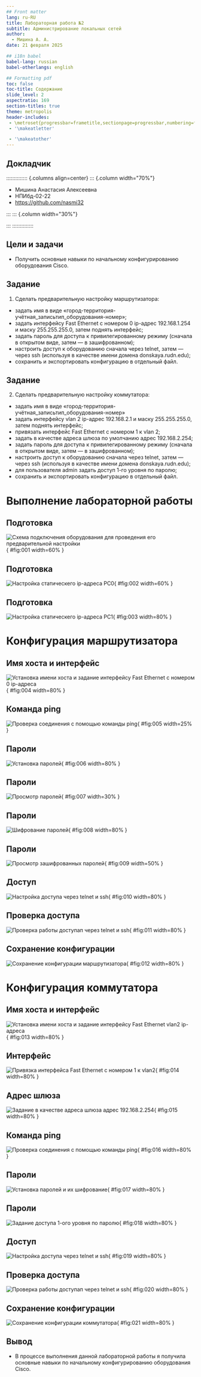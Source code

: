 ```yaml
---
## Front matter
lang: ru-RU
title: Лабораторная работа №2
subtitle: Администрирование локальных сетей 
author:
  - Мишина А. А.
date: 21 февраля 2025

## i18n babel
babel-lang: russian
babel-otherlangs: english

## Formatting pdf
toc: false
toc-title: Содержание
slide_level: 2
aspectratio: 169
section-titles: true
theme: metropolis
header-includes:
 - \metroset{progressbar=frametitle,sectionpage=progressbar,numbering=fraction}
 - '\makeatletter'

 - '\makeatother'
---
```


## Докладчик

:::::::::::::: {.columns align=center}
::: {.column width="70%"}

  * Мишина Анастасия Алексеевна
  * НПИбд-02-22
  * <https://github.com/nasmi32>

:::
::: {.column width="30%"}


:::
::::::::::::::

## Цели и задачи

- Получить основные навыки по начальному конфигурированию оборудования Cisco.

## Задание

1. Сделать предварительную настройку маршрутизатора:

- задать имя в виде «город-территория-учётная_записьтип_оборудования-номер»;
- задать интерфейсу Fast Ethernet с номером 0 ip-адрес 192.168.1.254 и маску 255.255.255.0, затем поднять интерфейс;
- задать пароль для доступа к привилегированному режиму (сначала в открытом виде, затем — в зашифрованном);
- настроить доступ к оборудованию сначала через telnet, затем — через ssh (используя в качестве имени домена donskaya.rudn.edu);
- сохранить и экспортировать конфигурацию в отдельный файл.

## Задание

2. Сделать предварительную настройку коммутатора:

- задать имя в виде «город-территория-учётная_записьтип_оборудования-номер» 
- задать интерфейсу vlan 2 ip-адрес 192.168.2.1 и маску 255.255.255.0, затем поднять интерфейс;
- привязать интерфейс Fast Ethernet с номером 1 к vlan 2;
- задать в качестве адреса шлюза по умолчанию адрес 192.168.2.254;
- задать пароль для доступа к привилегированному режиму (сначала в открытом виде, затем — в зашифрованном);
- настроить доступ к оборудованию сначала через telnet, затем — через ssh (используя в качестве имени домена donskaya.rudn.edu);
- для пользователя admin задать доступ 1-го уровня по паролю;
- сохранить и экспортировать конфигурацию в отдельный файл.

# Выполнение лабораторной работы

## Подготовка

![Схема подключения оборудования для проведения его предварительной настройки](image/1.png){ #fig:001 width=60% }

## Подготовка

![Настройка статическего ip-адреса PC0](image/2.png){ #fig:002 width=60% }

## Подготовка

![Настройка статическего ip-адреса PC1](image/3.png){ #fig:003 width=80% }

# Конфигурация маршрутизатора

## Имя хоста и интерфейс

![Установка имени хоста и задание интерфейсу Fast Ethernet с номером 0 ip-адреса](image/4.png){ #fig:004 width=80% }

## Команда ping

![Проверка соединения с помощью команды ping](image/5.png){ #fig:005 width=25% }

## Пароли

![Установка паролей](image/6.png){ #fig:006 width=80% }

## Пароли

![Просмотр паролей](image/7.png){ #fig:007 width=30% }

## Пароли

![Шифрование паролей](image/8.png){ #fig:008 width=80% }

## Пароли

![Просмотр зашифрованных паролей](image/9.png){ #fig:009 width=50% }

## Доступ

![Настройка доступа через telnet и ssh](image/10.png){ #fig:010 width=80% }

## Проверка доступа

![Проверка работы доступап через telnet и ssh](image/11.png){ #fig:011 width=80% }

## Сохранение конфигурации

![Сохранение конфигурации маршрутизатора](image/12.png){ #fig:012 width=80% }

# Конфигурация коммутатора

## Имя хоста и интерфейс

![Установка имени хоста и задание интерфейсу Fast Ethernet vlan2 ip-адреса](image/13.png){ #fig:013 width=80% }

## Интерфейс

![Привязка интерфейса Fast Ethernet с номером 1 к vlan2](image/14.png){ #fig:014 width=80% }

## Адрес шлюза

![Задание в качестве адреса шлюза адрес 192.168.2.254](image/15.png){ #fig:015 width=80% }

## Команда ping

![Проверка соединения с помощью команды ping](image/16.png){ #fig:016 width=80% }

## Пароли

![Установка паролей и их шифрование](image/17.png){ #fig:017 width=80% }

## Пароли

![Задание доступа 1-ого уровня по паролю](image/18.png){ #fig:018 width=80% }

## Доступ

![Настройка доступа через telnet и ssh](image/19.png){ #fig:019 width=80% }

## Проверка доступа

![Проверка работы доступап через telnet и ssh](image/20.png){ #fig:020 width=80% }

## Сохранение конфигурации

![Сохранение конфигурации коммутатора](image/21.png){ #fig:021 width=80% }

## Вывод

- В процессе выполнения данной лабораторной работы я получила основные навыки по начальному конфигурированию оборудования Cisco.